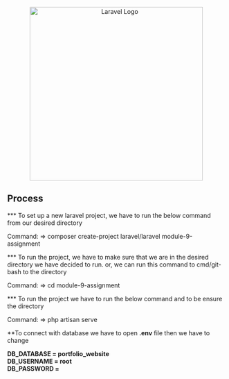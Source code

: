 <p align="center"><a href="https://laravel.com" target="_blank"><img src="https://raw.githubusercontent.com/laravel/art/master/logo-lockup/5%20SVG/2%20CMYK/1%20Full%20Color/laravel-logolockup-cmyk-red.svg" width="400" alt="Laravel Logo"></a></p>

<p align="center">
</p>

## Process 

*** To set up a new laravel project, we have to run the below command from our desired directory

Command:
=> composer create-project laravel/laravel module-9-assignment


*** To run the project, we have to make sure that we are in the desired directory we have decided to run.
or, we can run this command to cmd/git-bash to the directory

Command:
=> cd module-9-assignment

*** To run the project we have to run the below command and to be ensure the directory

Command:
=> php artisan serve

**To connect with database we have to open <strong>.env</strong> file then we have to change 

<strong>DB_DATABASE = portfolio_website</strong><br/>
<strong>DB_USERNAME = root</strong><br/>
<strong>DB_PASSWORD = </strong>
